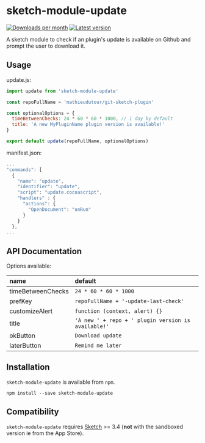 # sketch-module-update

[![Downloads per month](https://img.shields.io/npm/dm/sketch-module-update.svg?maxAge=2592000)](https://www.npmjs.com/package/sketch-module-update/)
[![Latest version](https://img.shields.io/npm/v/sketch-module-update.svg?maxAge=3600)](https://www.npmjs.com/package/sketch-module-update/)

A sketch module to check if an plugin's update is available on Github and prompt the user to download it.

## Usage

update.js:
```javascript
import update from 'sketch-module-update'

const repoFullName = 'mathieudutour/git-sketch-plugin'

const optionalOptions = {
  timeBetweenChecks: 24 * 60 * 60 * 1000, // 1 day by default
  title: 'A new MyPluginName plugin version is available!'
}

export default update(repoFullName, optionalOptions)
```

manifest.json:
```javascript
...
"commands": [
  {
    "name": "update",
    "identifier": "update",
    "script": "update.cocoascript",
    "handlers" : {
      "actions": {
        "OpenDocument": "onRun"
      }
    }
  },
...
```

## API Documentation

Options available:

name                         | default
:----------------------------|:---------------------------------------
timeBetweenChecks            | `24 * 60 * 60 * 1000`
prefKey                      | `repoFullName + '-update-last-check'`
customizeAlert               | `function (context, alert) {}`
title                        | `'A new ' + repo + ' plugin version is available!'`
okButton                     | `Download update`
laterButton                  | `Remind me later`

## Installation
`sketch-module-update` is available from `npm`.

```shell
npm install --save sketch-module-update
```

## Compatibility
`sketch-module-update` requires [Sketch](http://sketchapp.com/) >= 3.4 (**not** with the sandboxed version ie from the App Store).
